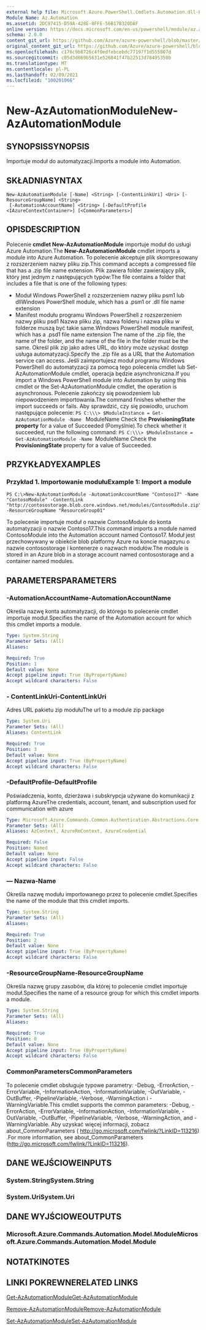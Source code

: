 ```yaml
---
external help file: Microsoft.Azure.PowerShell.Cmdlets.Automation.dll-Help.xml
Module Name: Az.Automation
ms.assetid: 2DC97415-D59A-428E-8FFE-56B17B320DAF
online version: https://docs.microsoft.com/en-us/powershell/module/az.automation/new-azautomationmodule
schema: 2.0.0
content_git_url: https://github.com/Azure/azure-powershell/blob/master/src/Automation/Automation/help/New-AzAutomationModule.md
original_content_git_url: https://github.com/Azure/azure-powershell/blob/master/src/Automation/Automation/help/New-AzAutomationModule.md
ms.openlocfilehash: c176c9b8726c4f0edfebcebdc77197f1d555807d
ms.sourcegitcommit: c05d3d669b5631e526841f47b22513d78495350b
ms.translationtype: MT
ms.contentlocale: pl-PL
ms.lasthandoff: 02/09/2021
ms.locfileid: "100201066"
---
```

# <span data-ttu-id="187fc-101">New-AzAutomationModule</span><span class="sxs-lookup"><span data-stu-id="187fc-101">New-AzAutomationModule</span></span>

## <span data-ttu-id="187fc-102">SYNOPSIS</span><span class="sxs-lookup"><span data-stu-id="187fc-102">SYNOPSIS</span></span>
<span data-ttu-id="187fc-103">Importuje moduł do automatyzacji.</span><span class="sxs-lookup"><span data-stu-id="187fc-103">Imports a module into Automation.</span></span>

## <span data-ttu-id="187fc-104">SKŁADNIA</span><span class="sxs-lookup"><span data-stu-id="187fc-104">SYNTAX</span></span>

```
New-AzAutomationModule [-Name] <String> [-ContentLinkUri] <Uri> [-ResourceGroupName] <String>
 [-AutomationAccountName] <String> [-DefaultProfile <IAzureContextContainer>] [<CommonParameters>]
```

## <span data-ttu-id="187fc-105">OPIS</span><span class="sxs-lookup"><span data-stu-id="187fc-105">DESCRIPTION</span></span>
<span data-ttu-id="187fc-106">Polecenie **cmdlet New-AzAutomationModule** importuje moduł do usługi Azure Automation.</span><span class="sxs-lookup"><span data-stu-id="187fc-106">The **New-AzAutomationModule** cmdlet imports a module into Azure Automation.</span></span>
<span data-ttu-id="187fc-107">To polecenie akceptuje plik skompresowany z rozszerzeniem nazwy pliku zip.</span><span class="sxs-lookup"><span data-stu-id="187fc-107">This command accepts a compressed file that has a .zip file name extension.</span></span>
<span data-ttu-id="187fc-108">Plik zawiera folder zawierający plik, który jest jednym z następujących typów:</span><span class="sxs-lookup"><span data-stu-id="187fc-108">The file contains a folder that includes a file that is one of the following types:</span></span> 
- <span data-ttu-id="187fc-109">Moduł Windows PowerShell z rozszerzeniem nazwy pliku psm1 lub dll</span><span class="sxs-lookup"><span data-stu-id="187fc-109">Windows PowerShell module, which has a .psm1 or .dll file name extension</span></span> 
- <span data-ttu-id="187fc-110">Manifest modułu programu Windows PowerShell z rozszerzeniem nazwy pliku psd1 Nazwa pliku zip, nazwa folderu i nazwa pliku w folderze muszą być takie same.</span><span class="sxs-lookup"><span data-stu-id="187fc-110">Windows PowerShell module manifest, which has a .psd1 file name extension The name of the .zip file, the name of the folder, and the name of the file in the folder must be the same.</span></span>
<span data-ttu-id="187fc-111">Określ plik zip jako adres URL, do który może uzyskać dostęp usługa automatyzacji.</span><span class="sxs-lookup"><span data-stu-id="187fc-111">Specify the .zip file as a URL that the Automation service can access.</span></span>
<span data-ttu-id="187fc-112">Jeśli zaimportujesz moduł programu Windows PowerShell do automatyzacji za pomocą tego polecenia cmdlet lub Set-AzAutomationModule cmdlet, operacja będzie asynchroniczna.</span><span class="sxs-lookup"><span data-stu-id="187fc-112">If you import a Windows PowerShell module into Automation by using this cmdlet or the Set-AzAutomationModule cmdlet, the operation is asynchronous.</span></span>
<span data-ttu-id="187fc-113">Polecenie zakończy się powodzeniem lub niepowodzeniem importowania.</span><span class="sxs-lookup"><span data-stu-id="187fc-113">The command finishes whether the import succeeds or fails.</span></span>
<span data-ttu-id="187fc-114">Aby sprawdzić, czy się powiodło, uruchom następujące polecenie: `PS C:\\\> $ModuleInstance = Get-AzAutomationModule -Name ` ModuleName Check the **ProvisioningState property** for a value of Succeeded (Pomyślnie).</span><span class="sxs-lookup"><span data-stu-id="187fc-114">To check whether it succeeded, run the following command: `PS C:\\\> $ModuleInstance = Get-AzAutomationModule -Name `ModuleName Check the **ProvisioningState** property for a value of Succeeded.</span></span>

## <span data-ttu-id="187fc-115">PRZYKŁADY</span><span class="sxs-lookup"><span data-stu-id="187fc-115">EXAMPLES</span></span>

### <span data-ttu-id="187fc-116">Przykład 1. Importowanie modułu</span><span class="sxs-lookup"><span data-stu-id="187fc-116">Example 1: Import a module</span></span>
```
PS C:\>New-AzAutomationModule -AutomationAccountName "Contoso17" -Name "ContosoModule" -ContentLink "http://contosostorage.blob.core.windows.net/modules/ContosoModule.zip" -ResourceGroupName "ResourceGroup01"
```

<span data-ttu-id="187fc-117">To polecenie importuje moduł o nazwie ContosoModule do konta automatyzacji o nazwie Contoso17.</span><span class="sxs-lookup"><span data-stu-id="187fc-117">This command imports a module named ContosoModule into the Automation account named Contoso17.</span></span>
<span data-ttu-id="187fc-118">Moduł jest przechowywany w obiekcie blob platformy Azure na koncie magazynu o nazwie contosostorage i kontenerze o nazwach modułów.</span><span class="sxs-lookup"><span data-stu-id="187fc-118">The module is stored in an Azure blob in a storage account named contosostorage and a container named modules.</span></span>

## <span data-ttu-id="187fc-119">PARAMETERS</span><span class="sxs-lookup"><span data-stu-id="187fc-119">PARAMETERS</span></span>

### <span data-ttu-id="187fc-120">-AutomationAccountName</span><span class="sxs-lookup"><span data-stu-id="187fc-120">-AutomationAccountName</span></span>
<span data-ttu-id="187fc-121">Określa nazwę konta automatyzacji, do którego to polecenie cmdlet importuje moduł.</span><span class="sxs-lookup"><span data-stu-id="187fc-121">Specifies the name of the Automation account for which this cmdlet imports a module.</span></span>

```yaml
Type: System.String
Parameter Sets: (All)
Aliases:

Required: True
Position: 1
Default value: None
Accept pipeline input: True (ByPropertyName)
Accept wildcard characters: False
```

### <span data-ttu-id="187fc-122">- ContentLinkUri</span><span class="sxs-lookup"><span data-stu-id="187fc-122">-ContentLinkUri</span></span>
<span data-ttu-id="187fc-123">Adres URL pakietu zip modułu</span><span class="sxs-lookup"><span data-stu-id="187fc-123">The url to a module zip package</span></span>

```yaml
Type: System.Uri
Parameter Sets: (All)
Aliases: ContentLink

Required: True
Position: 3
Default value: None
Accept pipeline input: True (ByPropertyName)
Accept wildcard characters: False
```

### <span data-ttu-id="187fc-124">-DefaultProfile</span><span class="sxs-lookup"><span data-stu-id="187fc-124">-DefaultProfile</span></span>
<span data-ttu-id="187fc-125">Poświadczenia, konto, dzierżawa i subskrypcja używane do komunikacji z platformą Azure</span><span class="sxs-lookup"><span data-stu-id="187fc-125">The credentials, account, tenant, and subscription used for communication with azure</span></span>

```yaml
Type: Microsoft.Azure.Commands.Common.Authentication.Abstractions.Core.IAzureContextContainer
Parameter Sets: (All)
Aliases: AzContext, AzureRmContext, AzureCredential

Required: False
Position: Named
Default value: None
Accept pipeline input: False
Accept wildcard characters: False
```

### <span data-ttu-id="187fc-126">— Nazwa</span><span class="sxs-lookup"><span data-stu-id="187fc-126">-Name</span></span>
<span data-ttu-id="187fc-127">Określa nazwę modułu importowanego przez to polecenie cmdlet.</span><span class="sxs-lookup"><span data-stu-id="187fc-127">Specifies the name of the module that this cmdlet imports.</span></span>

```yaml
Type: System.String
Parameter Sets: (All)
Aliases:

Required: True
Position: 2
Default value: None
Accept pipeline input: True (ByPropertyName)
Accept wildcard characters: False
```

### <span data-ttu-id="187fc-128">-ResourceGroupName</span><span class="sxs-lookup"><span data-stu-id="187fc-128">-ResourceGroupName</span></span>
<span data-ttu-id="187fc-129">Określa nazwę grupy zasobów, dla której to polecenie cmdlet importuje moduł.</span><span class="sxs-lookup"><span data-stu-id="187fc-129">Specifies the name of a resource group for which this cmdlet imports a module.</span></span>

```yaml
Type: System.String
Parameter Sets: (All)
Aliases:

Required: True
Position: 0
Default value: None
Accept pipeline input: True (ByPropertyName)
Accept wildcard characters: False
```

### <span data-ttu-id="187fc-130">CommonParameters</span><span class="sxs-lookup"><span data-stu-id="187fc-130">CommonParameters</span></span>
<span data-ttu-id="187fc-131">To polecenie cmdlet obsługuje typowe parametry: -Debug, -ErrorAction, -ErrorVariable, -InformationAction, -InformationVariable, -OutVariable, -OutBuffer, -PipelineVariable, -Verbose, -WarningAction i -WarningVariable.</span><span class="sxs-lookup"><span data-stu-id="187fc-131">This cmdlet supports the common parameters: -Debug, -ErrorAction, -ErrorVariable, -InformationAction, -InformationVariable, -OutVariable, -OutBuffer, -PipelineVariable, -Verbose, -WarningAction, and -WarningVariable.</span></span> <span data-ttu-id="187fc-132">Aby uzyskać więcej informacji, zobacz about_CommonParameters ( http://go.microsoft.com/fwlink/?LinkID=113216) .</span><span class="sxs-lookup"><span data-stu-id="187fc-132">For more information, see about_CommonParameters (http://go.microsoft.com/fwlink/?LinkID=113216).</span></span>

## <span data-ttu-id="187fc-133">DANE WEJŚCIOWE</span><span class="sxs-lookup"><span data-stu-id="187fc-133">INPUTS</span></span>

### <span data-ttu-id="187fc-134">System.String</span><span class="sxs-lookup"><span data-stu-id="187fc-134">System.String</span></span>

### <span data-ttu-id="187fc-135">System.Uri</span><span class="sxs-lookup"><span data-stu-id="187fc-135">System.Uri</span></span>

## <span data-ttu-id="187fc-136">DANE WYJŚCIOWE</span><span class="sxs-lookup"><span data-stu-id="187fc-136">OUTPUTS</span></span>

### <span data-ttu-id="187fc-137">Microsoft.Azure.Commands.Automation.Model.Module</span><span class="sxs-lookup"><span data-stu-id="187fc-137">Microsoft.Azure.Commands.Automation.Model.Module</span></span>

## <span data-ttu-id="187fc-138">NOTATKI</span><span class="sxs-lookup"><span data-stu-id="187fc-138">NOTES</span></span>

## <span data-ttu-id="187fc-139">LINKI POKREWNE</span><span class="sxs-lookup"><span data-stu-id="187fc-139">RELATED LINKS</span></span>

[<span data-ttu-id="187fc-140">Get-AzAutomationModule</span><span class="sxs-lookup"><span data-stu-id="187fc-140">Get-AzAutomationModule</span></span>](./Get-AzAutomationModule.md)

[<span data-ttu-id="187fc-141">Remove-AzAutomationModule</span><span class="sxs-lookup"><span data-stu-id="187fc-141">Remove-AzAutomationModule</span></span>](./Remove-AzAutomationModule.md)

[<span data-ttu-id="187fc-142">Set-AzAutomationModule</span><span class="sxs-lookup"><span data-stu-id="187fc-142">Set-AzAutomationModule</span></span>](./Set-AzAutomationModule.md)


